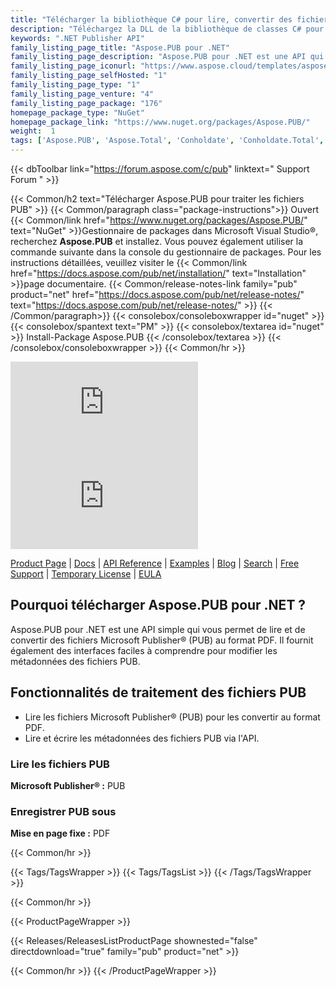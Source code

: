 ```yaml
---
title: "Télécharger la bibliothèque C# pour lire, convertir des fichiers PUB | Aspose.PUB"
description: "Téléchargez la DLL de la bibliothèque de classes C# pour lire et convertir des fichiers Microsoft Publisher® (PUB) au format PDF via l'API .NET sur site. Modifiez les métadonnées des fichiers PUB."
keywords: ".NET Publisher API"
family_listing_page_title: "Aspose.PUB pour .NET"
family_listing_page_description: "Aspose.PUB pour .NET est une API qui vous permet de lire et de convertir des fichiers PUB au format de fichier PDF. Il permet aux développeurs d'applications .NET de travailler avec le format de fichier de publication électronique (.pub) sans avoir besoin de l'installer sur un serveur ou une application cliente."
family_listing_page_iconurl: "https://www.aspose.cloud/templates/aspose/App_Themes/V3/images/pub/272x272/aspose_pub-for-net.png"
family_listing_page_selfHosted: "1"
family_listing_page_type: "1"
family_listing_page_venture: "4"
family_listing_page_package: "176"
homepage_package_type: "NuGet"
homepage_package_link: "https://www.nuget.org/packages/Aspose.PUB/"
weight:  1
tags: ['Aspose.PUB', 'Aspose.Total', 'Conholdate', 'Conholdate.Total', 'API', 'Component', 'Assembly', 'Windows', 'Azure', '.NET-Framework', '.NET-Core', '.NETCore2.0', '.NETCore2.1', 'Mono', 'Visual-Studio', 'VisualStudio', 'C#', 'CSharp', 'VB.NET', 'ASP.NET', 'Publisher', 'Publisher-API', 'PUB-to-PDF']
---
```


{{< dbToolbar link="https://forum.aspose.com/c/pub" linktext=" Support Forum " >}}

{{< Common/h2 text="Télécharger Aspose.PUB pour traiter les fichiers PUB"  >}}
{{< Common/paragraph class="package-instructions">}}
Ouvert
{{< Common/link href="https://www.nuget.org/packages/Aspose.PUB/" text="NuGet"  >}}Gestionnaire de packages dans Microsoft Visual Studio®, recherchez <b>Aspose.PUB</b> et installez. Vous pouvez également utiliser la commande suivante dans la console du gestionnaire de packages. Pour les instructions détaillées, veuillez visiter le
{{< Common/link href="https://docs.aspose.com/pub/net/installation/" text="Installation"  >}}page documentaire.
{{< Common/release-notes-link family="pub" product="net" href="https://docs.aspose.com/pub/net/release-notes/" text="https://docs.aspose.com/pub/net/release-notes/"  >}}
{{< /Common/paragraph>}}
{{< consolebox/consoleboxwrapper id="nuget" >}}
       {{< consolebox/spantext text="PM" >}}
       {{< consolebox/textarea id="nuget" >}} Install-Package Aspose.PUB {{< /consolebox/textarea >}}
{{< /consolebox/consoleboxwrapper >}}
{{< Common/hr >}}

![Nuget](https://img.shields.io/nuget/v/Aspose.Pub) ![Nuget](https://img.shields.io/nuget/dt/Aspose.Pub?label=nuget%20downloads)

[Product Page](https://products.aspose.com/pub/net/) | [Docs](https://docs.aspose.com/pub/net/) | [API Reference](https://reference.aspose.com/pub/net/) | [Examples](https://github.com/aspose-pub/Aspose.PUB-for-.NET) | [Blog](https://blog.aspose.com/category/pub/) | [Search](https://search.aspose.com/) | [Free Support](https://forum.aspose.com/c/pub) | [Temporary License](https://purchase.aspose.com/temporary-license) | [EULA](https://about.aspose.com/legal/eula/)

## Pourquoi télécharger Aspose.PUB pour .NET ?

Aspose.PUB pour .NET est une API simple qui vous permet de lire et de convertir des fichiers Microsoft Publisher® (PUB) au format PDF. Il fournit également des interfaces faciles à comprendre pour modifier les métadonnées des fichiers PUB.

## Fonctionnalités de traitement des fichiers PUB

- Lire les fichiers Microsoft Publisher® (PUB) pour les convertir au format PDF.
- Lire et écrire les métadonnées des fichiers PUB via l'API.

### Lire les fichiers PUB

**Microsoft Publisher® :** PUB

### Enregistrer PUB sous

**Mise en page fixe :** PDF

{{< Common/hr >}}

{{< Tags/TagsWrapper >}}
 {{< Tags/TagsList >}}
{{< /Tags/TagsWrapper >}}

{{< Common/hr >}}

{{< ProductPageWrapper >}}
<!-- ReleasesListProductPage-->
   {{< Releases/ReleasesListProductPage shownested="false"  directdownload="true" family="pub" product="net" >}}
<!-- /ReleasesListProductPage-->
{{< Common/hr >}}
{{< /ProductPageWrapper >}}

